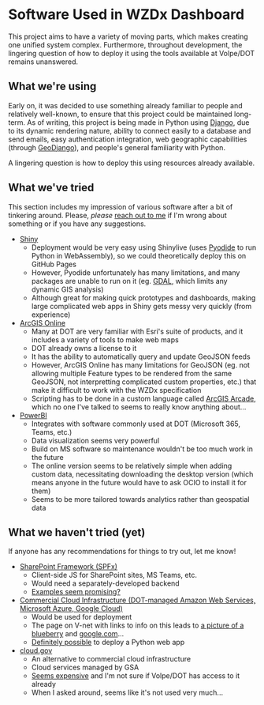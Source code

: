 # Software Used in WZDx Dashboard

This project aims to have a variety of moving parts, which makes creating one unified system complex. Furthermore, throughout development, the lingering question of how to deploy it using the tools available at Volpe/DOT remains unanswered.

## What we're using
Early on, it was decided to use something already familiar to people and relatively well-known, to ensure that this project could be maintained long-term. As of writing, this project is being made in Python using [Django](https://www.djangoproject.com/), due to its dynamic rendering nature, ability to connect easily to a database and send emails, easy authentication integration, web geographic capabilities (through [GeoDjango](https://docs.djangoproject.com/en/4.2/ref/contrib/gis/)), and people's general familiarity with Python.

A lingering question is how to deploy this using resources already available.

## What we've tried
This section includes my impression of various software after a bit of tinkering around. Please, *please* [reach out to me](mailto:diego.temkin@dot.gov) if I'm wrong about something or if you have any suggestions.

- [Shiny](https://shiny.posit.co/py/)
  - Deployment would be very easy using Shinylive (uses [Pyodide](https://pyodide.org/en/stable/) to run Python in WebAssembly), so we could theoretically deploy this on GitHub Pages
  - However, Pyodide unfortunately has many limitations, and many packages are unable to run on it (eg. [GDAL](https://gdal.org/), which limits any dynamic GIS analysis)
  - Although great for making quick prototypes and dashboards, making large complicated web apps in Shiny gets messy very quickly (from experience)
- [ArcGIS Online](https://www.esri.com/en-us/c/product/arcgis-online)
  - Many at DOT are very familiar with Esri's suite of products, and it includes a variety of tools to make web maps
  - DOT already owns a license to it
  - It has the ability to automatically query and update GeoJSON feeds
  - However, ArcGIS Online has many limitations for GeoJSON (eg. not allowing multiple Feature types to be rendered from the same GeoJSON, not interpretting complicated custom properties, etc.) that make it difficult to work with the WZDx specification
  - Scripting has to be done in a custom language called [ArcGIS Arcade](https://developers.arcgis.com/arcade/), which no one I've talked to seems to really know anything about...
- [PowerBI](https://www.microsoft.com/en-us/power-platform/products/power-bi)
  - Integrates with software commonly used at DOT (Microsoft 365, Teams, etc.)
  - Data visualization seems very powerful
  - Build on MS software so maintenance wouldn't be too much work in the future
  - The online version seems to be relatively simple when adding custom data, necessitating downloading the desktop version (which means anyone in the future would have to ask OCIO to install it for them)
  - Seems to be more tailored towards analytics rather than geospatial data

## What we haven't tried (yet)
If anyone has any recommendations for things to try out, let me know!

- [SharePoint Framework (SPFx)](https://learn.microsoft.com/en-us/sharepoint/dev/spfx/sharepoint-framework-overview)
  - Client-side JS for SharePoint sites, MS Teams, etc.
  - Would need a separately-developed backend
  - [Examples seem promising?](https://github.com/pnp/spfx-reference-scenarios/tree/main/samples/contoso-retail-demo/)
- [Commercial Cloud Infrastructure (DOT-managed Amazon Web Services, Microsoft Azure, Google Cloud)](https://usdot.sharepoint.com/sites/volpe-vnet-ProjectManagement/SitePages/Cloud-Computing-Resources.aspx#guide-to-computing-resources)
  - Would be used for deployment
  - The page on V-net with links to info on this leads to [a picture of a blueberry](https://cdn.hubblecontent.osi.office.net/m365content/publish/00979827-f716-4dc8-ba2d-0b32111020fd/179658541.jpg) and [google.com](https://google.com/)...
  - [Definitely possible](https://learn.microsoft.com/en-us/azure/app-service/quickstart-python) to deploy a Python web app
- [cloud.gov](https://cloud.gov/)
  - An alternative to commercial cloud infrastructure
  - Cloud services managed by GSA
  - [Seems expensive](https://cloud.gov/pricing/) and I'm not sure if Volpe/DOT has access to it already
  - When I asked around, seems like it's not used very much...